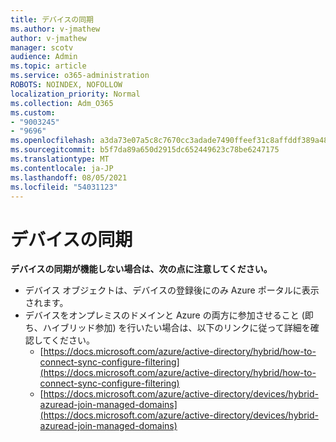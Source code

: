 ```yaml
---
title: デバイスの同期
ms.author: v-jmathew
author: v-jmathew
manager: scotv
audience: Admin
ms.topic: article
ms.service: o365-administration
ROBOTS: NOINDEX, NOFOLLOW
localization_priority: Normal
ms.collection: Adm_O365
ms.custom:
- "9003245"
- "9696"
ms.openlocfilehash: a3da73e07a5c8c7670cc3adade7490ffeef31c8affddf389a48a8be11e8b58a2
ms.sourcegitcommit: b5f7da89a650d2915dc652449623c78be6247175
ms.translationtype: MT
ms.contentlocale: ja-JP
ms.lasthandoff: 08/05/2021
ms.locfileid: "54031123"
---
```

# <a name="device-sync"></a>デバイスの同期

**デバイスの同期が機能しない場合は、次の点に注意してください。**

- デバイス オブジェクトは、デバイスの登録後にのみ Azure ポータルに表示されます。
- デバイスをオンプレミスのドメインと Azure の両方に参加させること (即ち、ハイブリッド参加) を行いたい場合は、以下のリンクに従って詳細を確認してください。
  - [https://docs.microsoft.com/azure/active-directory/hybrid/how-to-connect-sync-configure-filtering](https://docs.microsoft.com/azure/active-directory/hybrid/how-to-connect-sync-configure-filtering)
  - [https://docs.microsoft.com/azure/active-directory/devices/hybrid-azuread-join-managed-domains](https://docs.microsoft.com/azure/active-directory/devices/hybrid-azuread-join-managed-domains)

